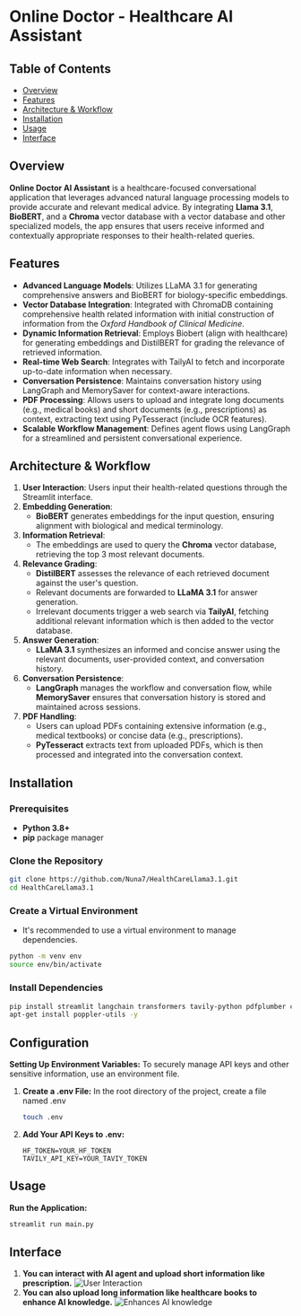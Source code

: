 # Online Doctor - Healthcare AI Assistant

## Table of Contents

- [Overview](#overview)
- [Features](#features)
- [Architecture & Workflow](#architecture--workflow)
- [Installation](#installation)
- [Usage](#usage)
- [Interface](#interface)

## Overview

**Online Doctor AI Assistant** is a healthcare-focused conversational application that leverages advanced natural language processing models to provide accurate and relevant medical advice. By integrating **Llama 3.1**, **BioBERT**, and a **Chroma** vector database with a vector database and other specialized models, the app ensures that users receive informed and contextually appropriate responses to their health-related queries.


## Features

- **Advanced Language Models**: Utilizes LLaMA 3.1 for generating comprehensive answers and BioBERT for biology-specific embeddings.
- **Vector Database Integration**: Integrated with ChromaDB containing comprehensive health related information with initial construction of information from the *Oxford Handbook of Clinical Medicine*.
- **Dynamic Information Retrieval**: Employs Biobert (align with healthcare) for generating embeddings and DistilBERT for grading the relevance of retrieved information.
- **Real-time Web Search**: Integrates with TailyAI to fetch and incorporate up-to-date information when necessary.
- **Conversation Persistence**: Maintains conversation history using LangGraph and MemorySaver for context-aware interactions.
- **PDF Processing**: Allows users to upload and integrate long documents (e.g., medical books) and short documents (e.g., prescriptions) as context, extracting text using PyTesseract (include OCR features).
- **Scalable Workflow Management**: Defines agent flows using LangGraph for a streamlined and persistent conversational experience.

## Architecture & Workflow

1. **User Interaction**: Users input their health-related questions through the Streamlit interface.
2. **Embedding Generation**: 
   - **BioBERT** generates embeddings for the input question, ensuring alignment with biological and medical terminology.
3. **Information Retrieval**:
   - The embeddings are used to query the **Chroma** vector database, retrieving the top 3 most relevant documents.
4. **Relevance Grading**:
   - **DistilBERT** assesses the relevance of each retrieved document against the user's question.
   - Relevant documents are forwarded to **LLaMA 3.1** for answer generation.
   - Irrelevant documents trigger a web search via **TailyAI**, fetching additional relevant information which is then added to the vector database.
5. **Answer Generation**:
   - **LLaMA 3.1** synthesizes an informed and concise answer using the relevant documents, user-provided context, and conversation history.
6. **Conversation Persistence**:
   - **LangGraph** manages the workflow and conversation flow, while **MemorySaver** ensures that conversation history is stored and maintained across sessions.
7. **PDF Handling**:
   - Users can upload PDFs containing extensive information (e.g., medical textbooks) or concise data (e.g., prescriptions).
   - **PyTesseract** extracts text from uploaded PDFs, which is then processed and integrated into the conversation context.

## Installation

### Prerequisites

- **Python 3.8+**
- **pip** package manager

### Clone the Repository

```bash
git clone https://github.com/Nuna7/HealthCareLlama3.1.git
cd HealthCareLlama3.1
```
### Create a Virtual Environment
- It's recommended to use a virtual environment to manage dependencies.
```bash
python -m venv env
source env/bin/activate
```

### Install Dependencies
```bash
pip install streamlit langchain transformers tavily-python pdfplumber chromadb pysqlite3-binary langchain_community langgraph bitsandbytes pytesseract pdf2image Pillow langchain-huggingface python-dotenv
apt-get install poppler-utils -y
```

## Configuration
**Setting Up Environment Variables:**
To securely manage API keys and other sensitive information, use an environment file.

1. **Create a .env File:**
      In the root directory of the project, create a file named .env
      ```bash
      touch .env
      ```
2. **Add Your API Keys to .env:**
     ```env
     HF_TOKEN=YOUR_HF_TOKEN
     TAVILY_API_KEY=YOUR_TAVIY_TOKEN
     ```

## Usage
**Run the Application:**
   ```bash
   streamlit run main.py
   ```

## Interface
1. **You can interact with AI agent and upload short information like prescription.**
![User Interaction](path/to/your/image1.png)
2. **You can also upload long information like healthcare books to enhance AI knowledge.**
![Enhances AI knowledge](path/to/your/image1.png)


